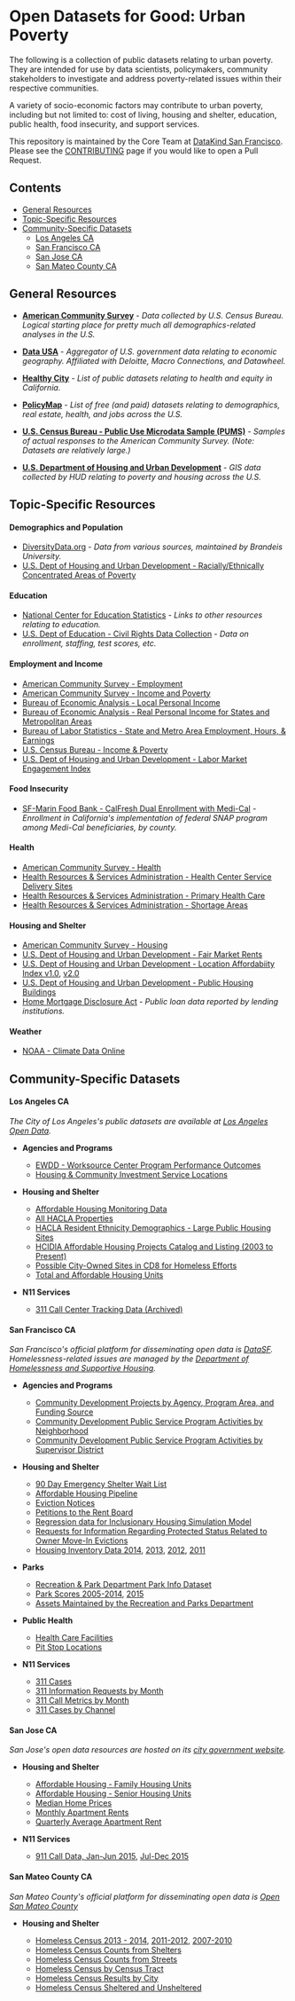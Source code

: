 # Open Datasets for Good: Urban Poverty

The following is a collection of public datasets relating to urban poverty. They are intended for use  by data scientists, policymakers, community stakeholders to investigate and address poverty-related issues within their respective communities.

A variety of socio-economic factors may contribute to urban poverty, including but not limited to: cost of living, housing and shelter, education, public health, food insecurity, and support services.

This repository is maintained by the Core Team at [DataKind San Francisco](http://www.datakind.org/chapters/datakind-sf). Please see the [CONTRIBUTING](../CONTRIBUTING.md) page if you would like to open a Pull Request.

## Contents
* [General Resources](#general-resources)
* [Topic-Specific Resources](#topic-specific-resources)
* [Community-Specific Datasets](#community-specific-datasets)
  * [Los Angeles CA](#los-angeles-ca)
  * [San Francisco CA](#san-francisco-ca)
  * [San Jose CA](#san-jose-ca)
  * [San Mateo County CA](#san-mateo-county-ca)

## General Resources

* **[American Community Survey](http://bit.ly/1M2wMJQ)** - _Data collected by U.S. Census Bureau. Logical starting place for pretty much all demographics-related analyses in the U.S._

* **[Data USA](https://datausa.io/)** - _Aggregator of U.S. government data relating to economic geography. Affiliated with Deloitte, Macro Connections, and Datawheel._

* **[Healthy City](http://www.healthycity.org/about/data/)** - _List of public datasets relating to health and equity in California._

* **[PolicyMap](http://bit.ly/2FjI2VN)** - _List of free (and paid) datasets relating to demographics, real estate, health, and jobs across the U.S._

* **[U.S. Census Bureau - Public Use Microdata Sample (PUMS)](https://bit.ly/2fPgugd)** - _Samples of actual responses to the American Community Survey. (Note: Datasets are relatively large.)_

* **[U.S. Department of Housing and Urban Development](https://bit.ly/2EiEej1)** - _GIS data collected by HUD relating to poverty and housing across the U.S._



## Topic-Specific Resources

#### Demographics and Population
* [DiversityData.org](http://bit.ly/2oDWSNs) - _Data from various sources, maintained by Brandeis University._
* [U.S. Dept of Housing and Urban Development - Racially/Ethnically Concentrated Areas of Poverty ](https://bit.ly/2H5rCyN)

#### Education
* [National Center for Education Statistics](http://bit.ly/2l1J4Yl) - _Links to other resources relating to education._
* [U.S. Dept of Education - Civil Rights Data Collection](http://bit.ly/2CZH8sE) - _Data on enrollment, staffing, test scores, etc._

#### Employment and Income
* [American Community Survey - Employment](http://bit.ly/2oGQHIx)
* [American Community Survey - Income and Poverty](http://bit.ly/2FegEp7)
* [Bureau of Economic Analysis - Local Personal Income](http://bit.ly/2FcfLNH)
* [Bureau of Economic Analysis - Real Personal Income for States and Metropolitan Areas](http://bit.ly/2h4riE5)
* [Bureau of Labor Statistics - State and Metro Area Employment, Hours, & Earnings](http://bit.ly/2HZZGfZ)
* [U.S. Census Bureau - Income & Poverty](http://bit.ly/2z01e41)
* [U.S. Dept of Housing and Urban Development - Labor Market Engagement Index](https://bit.ly/2IrDTgq)

#### Food Insecurity
* [SF-Marin Food Bank - CalFresh Dual Enrollment with Medi-Cal](http://tabsoft.co/2HiQoKT) - _Enrollment in California's implementation of federal SNAP program among Medi-Cal beneficiaries, by county._

#### Health
* [American Community Survey - Health](http://bit.ly/2F96NAR)
* [Health Resources & Services Administration - Health Center Service Delivery Sites](http://bit.ly/2FC7B4U)
* [Health Resources & Services Administration - Primary Health Care](http://bit.ly/2oPtcx6)
* [Health Resources & Services Administration - Shortage Areas](http://bit.ly/2jwIJBl)

#### Housing and Shelter
* [American Community Survey - Housing](http://bit.ly/2F9j8sF)
* [U.S. Dept of Housing and Urban Development - Fair Market Rents](https://bit.ly/2GzyhQX)
* [U.S. Dept of Housing and Urban Development - Location Affordabiity Index v1.0](https://bit.ly/2Gzo470), [v2.0](https://bit.ly/2GA8LyM)
* [U.S. Dept of Housing and Urban Development - Public Housing Buildings](https://bit.ly/2uS2Z6z)
* [Home Mortgage Disclosure Act](http://bit.ly/2oM5GQA) - _Public loan data reported by lending institutions._

#### Weather
* [NOAA - Climate Data Online](http://bit.ly/2tcqLZX)

## Community-Specific Datasets

#### Los Angeles CA
_The City of Los Angeles's public datasets are available at [Los Angeles Open Data](https://data.lacity.org/)._

* **Agencies and Programs**
  * [EWDD - Worksource Center Program Performance Outcomes](https://bit.ly/2GyAUqb)
  * [Housing & Community Investment Service Locations](https://bit.ly/2GysPSh)


* **Housing and Shelter**
  * [Affordable Housing Monitoring Data](https://bit.ly/2H9dogk)
  * [All HACLA Properties](http://bit.ly/2pp2iML)
  * [HACLA Resident Ethnicity Demographics - Large Public Housing Sites](http://bit.ly/2DItH0w)
  * [HCIDlA Affordable Housing Projects Catalog and Listing (2003 to Present)](http://bit.ly/2G7MxTR)
  * [Possible City-Owned Sites in CD8 for Homeless Efforts](https://bit.ly/2JhQDHI)
  * [Total and Affordable Housing Units](http://bit.ly/2HSWhid)


* **N11 Services**
  * [311 Call Center Tracking Data (Archived)](http://bit.ly/2G5skyf)

#### San Francisco CA
_San Francisco's official platform for disseminating open data is [DataSF](https://datasf.org/opendata/). Homelessness-related issues are managed by the [Department of Homelessness and Supportive Housing](http://hsh.sfgov.org/)._

* **Agencies and Programs**
  * [Community Development Projects by Agency, Program Area, and Funding Source](http://bit.ly/2tdR5mv)
  * [Community Development Public Service Program Activities by Neighborhood](https://bit.ly/2Ji2buL)
  * [Community Development Public Service Program Activities by Supervisor District](http://bit.ly/2CWqTwh)


* **Housing and Shelter**
  * [90 Day Emergency Shelter Wait List](http://bit.ly/2FORuhM)
  * [Affordable Housing Pipeline](http://bit.ly/2oFt2rR)
  * [Eviction Notices](https://bit.ly/2uUnBec)
  * [Petitions to the Rent Board](https://bit.ly/2H4amMI)
  * [Regression data for Inclusionary Housing Simulation Model](http://bit.ly/2Fcyfld)
  * [Requests for Information Regarding Protected Status Related to Owner Move-In Evictions](https://bit.ly/2EtXmL5)
  * [Housing Inventory Data 2014](http://bit.ly/2oNDay7), [2013](http://bit.ly/2oKExyv), [2012](http://bit.ly/2CWNybM), [2011](http://bit.ly/2oNKVUy)


* **Parks**
  * [Recreation & Park Department Park Info Dataset](http://bit.ly/2t9PhuU)
  * [Park Scores 2005-2014](http://bit.ly/2FPWzqg), [2015](http://bit.ly/2FjxyG1)
  * [Assets Maintained by the Recreation and Parks Department](http://bit.ly/2FbGeLc)


* **Public Health**
  * [Health Care Facilities](http://bit.ly/2H134FT)
  * [Pit Stop Locations](http://bit.ly/2FkAoug)


* **N11 Services**
  * [311 Cases](http://bit.ly/2Fk5PFa)
  * [311 Information Requests by Month](http://bit.ly/2H1y5Kb)
  * [311 Call Metrics by Month](http://bit.ly/2I3iI5c)
  * [311 Cases by Channel](http://bit.ly/2F9QCav)

#### San Jose CA
_San Jose's open data resources are hosted on its [city government website](https://data.sanjoseca.gov//home)._

* **Housing and Shelter**
  * [Affordable Housing - Family Housing Units](http://bit.ly/2D9ncTZ)
  * [Affordable Housing - Senior Housing Units](http://bit.ly/2oRed5s)
  * [Median Home Prices](http://bit.ly/2D9bdGh)
  * [Monthly Apartment Rents](http://bit.ly/2Fi2zLr)
  * [Quarterly Average Apartment Rent](http://bit.ly/2FpUKPQ)


* **N11 Services**
  * [911 Call Data, Jan-Jun 2015](http://bit.ly/2G5D6BV), [Jul-Dec 2015](http://bit.ly/2G32pVa)

#### San Mateo County CA
_San Mateo County's official platform for disseminating open data is [Open San Mateo County](https://data.smcgov.org/)_

* **Housing and Shelter**

  * [Homeless Census 2013 - 2014](http://bit.ly/2DfzI4F), [2011-2012](http://bit.ly/2IcZuKt), [2007-2010](http://bit.ly/2FCoHzz)
  * [Homeless Census Counts from Shelters](http://bit.ly/2FBtnWr)
  * [Homeless Census Counts from Streets](http://bit.ly/2tzcre8)
  * [Homeless Census by Census Tract](http://bit.ly/2Gbwhii)
  * [Homeless Census Results by City](http://bit.ly/2FHPxpK)
  * [Homeless Census Sheltered and Unsheltered](http://bit.ly/2FHMi1A)

